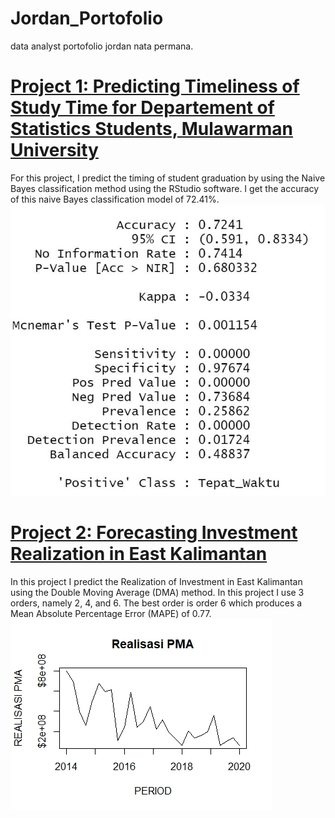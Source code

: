 # Jordan_Portofolio
data analyst portofolio jordan nata permana.

# [Project 1: Predicting Timeliness of Study Time for Departement of Statistics Students, Mulawarman University](https://rpubs.com/jordannp07/962422)
For this project, I predict the timing of student graduation by using the Naive Bayes classification method using the RStudio software. I get the accuracy of this naive Bayes classification model of 72.41%.
![](https://github.com/JordanNP7/Jordan_Portofolio/blob/main/Images/AKURASI.jpg)

# [Project 2: Forecasting Investment Realization in East Kalimantan](https://rpubs.com/jordannp07/962427)
In this project I predict the Realization of Investment in East Kalimantan using the Double Moving Average (DMA) method. In this project I use 3 orders, namely 2, 4, and 6. The best order is order 6 which produces a Mean Absolute Percentage Error (MAPE) of 0.77.
![](https://github.com/JordanNP7/Jordan_Portofolio/blob/main/Images/PLOT.jpeg)
